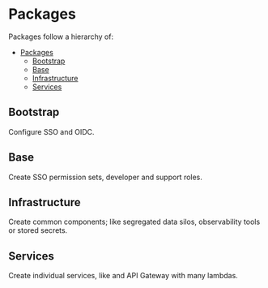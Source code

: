 # Packages

Packages follow a hierarchy of:

- [Packages](#packages)
  - [Bootstrap](#bootstrap)
  - [Base](#base)
  - [Infrastructure](#infrastructure)
  - [Services](#services)

## Bootstrap

Configure SSO and OIDC.

## Base

Create SSO permission sets, developer and support roles.

## Infrastructure

Create common components; like segregated data silos, observability tools or stored secrets.

## Services

Create individual services, like and API Gateway with many lambdas.


